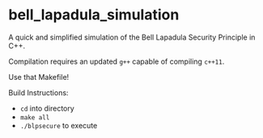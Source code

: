 # bell_lapadula_simulation

A quick and simplified simulation of the Bell Lapadula Security Principle in C++.

Compilation requires an updated `g++` capable of compiling `c++11`.

Use that Makefile!

Build Instructions:
* `cd` into directory
* `make all`
* `./blpsecure` to execute
